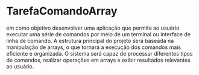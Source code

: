 # TarefaComandoArray
em como objetivo desenvolver uma aplicação que permita ao usuário executar uma série de comandos por meio de um terminal ou interface de linha de comando. A estrutura principal do projeto será baseada na manipulação de arrays, o que tornará a execução dos comandos mais eficiente e organizada. O sistema será capaz de processar diferentes tipos de comandos, realizar operações em arrays e exibir resultados relevantes ao usuário.
